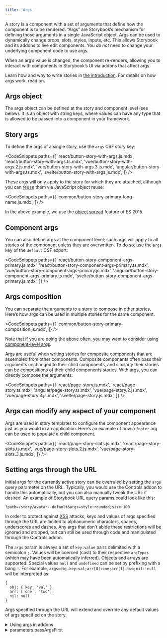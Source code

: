 ```yaml
---
title: 'Args'
---
```


A story is a component with a set of arguments that define how the component is to be rendered. “Args” are Storybook’s mechanism for defining those arguments in a single JavaScript object. Args can be used to dynamically change props, slots, styles, inputs, etc. This allows Storybook and its addons to live edit components. You _do not_ need to change your underlying component code to use args.

When an arg’s value is changed, the component re-renders, allowing you to interact with components in Storybook’s UI via addons that affect args.

Learn how and why to write stories in [the introduction](./introduction.md#using-args). For details on how args work, read on.

## Args object

The args object can be defined at the story and component level (see below). It is an object with string keys, where values can have any type that is allowed to be passed into a component in your framework.

## Story args

To define the args of a single story, use the `args` CSF story key:

<!-- prettier-ignore-start -->

<CodeSnippets
  paths={[
    'react/button-story-with-args.js.mdx',
    'react/button-story-with-args.ts.mdx',
    'vue/button-story-with-args.2.js.mdx',
    'vue/button-story-with-args.3.js.mdx',
    'angular/button-story-with-args.ts.mdx',
    'svelte/button-story-with-args.js.mdx',
  ]}
/>

<!-- prettier-ignore-end -->

These args will only apply to the story for which they are attached, although you can [reuse](../workflows/build-pages-with-storybook.md#args-composition-for-presentational-screens) them via JavaScript object reuse:

<!-- prettier-ignore-start -->

<CodeSnippets
  paths={[
    'common/button-story-primary-long-name.js.mdx',
  ]}
/>

<!-- prettier-ignore-end -->

In the above example, we use the [object spread](https://developer.mozilla.org/en-US/docs/Web/JavaScript/Reference/Operators/Spread_syntax) feature of ES 2015.

## Component args

You can also define args at the component level; such args will apply to all stories of the component unless they are overwritten. To do so, use the `args` key of the `default` CSF export:

<!-- prettier-ignore-start -->

<CodeSnippets
  paths={[
    'react/button-story-component-args-primary.js.mdx',
    'react/button-story-component-args-primary.ts.mdx',
    'vue/button-story-component-args-primary.js.mdx',
    'angular/button-story-component-args-primary.ts.mdx',
    'svelte/button-story-component-args-primary.js.mdx',
  ]}
/>

<!-- prettier-ignore-end -->

## Args composition

You can separate the arguments to a story to compose in other stories. Here’s how args can be used in multiple stories for the same component.

<!-- prettier-ignore-start -->

<CodeSnippets
  paths={[
    'common/button-story-primary-composition.js.mdx',
  ]}
/>

<!-- prettier-ignore-end -->

<div class="aside">

Note that if you are doing the above often, you may want to consider using [component-level args](#component-args).

</div>

Args are useful when writing stories for composite components that are assembled from other components. Composite components often pass their arguments unchanged to their child components, and similarly their stories can be compositions of their child components stories. With args, you can directly compose the arguments:

<!-- prettier-ignore-start -->

<CodeSnippets
  paths={[
    'react/page-story.js.mdx',
    'react/page-story.ts.mdx',
    'angular/page-story.ts.mdx',
    'vue/page-story.2.js.mdx',
    'vue/page-story.3.js.mdx',
    'svelte/page-story.js.mdx',
  ]}
/>

<!-- prettier-ignore-end -->

## Args can modify any aspect of your component

Args are used in story templates to configure the component appearance just as you would in an application. Here’s an example of how a `footer` arg can be used to populate a child component.

<!-- prettier-ignore-start -->

<CodeSnippets
  paths={[
    'react/page-story-slots.js.mdx',
    'react/page-story-slots.ts.mdx',
    'vue/page-story-slots.2.js.mdx',
    'vue/page-story-slots.3.js.mdx',
  ]}
/>

<!-- prettier-ignore-end -->

## Setting args through the URL

Initial args for the currently active story can be overruled by setting the `args` query parameter on the URL. Typically, you would use the Controls addon to handle this automatically, but you can also manually tweak the URL if desired. An example of Storybook URL query params could look like this:

```
?path=/story/avatar--default&args=style:rounded;size:100
```

In order to protect against [XSS](https://owasp.org/www-community/attacks/xss/) attacks, keys and values of args specified through the URL are limited to alphanumeric characters, spaces, underscores and dashes. Any args that don't abide these restrictions will be ignored and stripped, but can still be used through code and manipulated through the Controls addon.

The `args` param is always a set of `key:value` pairs delimited with a semicolon `;`. Values will be coerced (cast) to their respective `argTypes` (which may have been automatically inferred). Objects and arrays are supported. Special values `null` and `undefined` can be set by prefixing with a bang `!`. For example, `args=obj.key:val;arr[0]:one;arr[1]:two;nil:!null` will be interpreted as:

```
{
  obj: { key: 'val' },
  arr: ['one', 'two'],
  nil: null
}
```

Args specified through the URL will extend and override any default values of args specified on the story.

<details>
<summary>Using args in addons</summary>

If you are [writing an addon](../addons/writing-addons.md) that wants to read or update args, use the `useArgs` hook exported by `@storybook/api`:

<!-- prettier-ignore-start -->

<CodeSnippets
  paths={[
    'common/args-usage-with-addons.js.mdx'
  ]}
/>

<!-- prettier-ignore-end -->

</details>

<details>
<summary>parameters.passArgsFirst</summary>

In Storybook 6+, we pass the args as the first argument to the story function. The second argument is the “context” which contains things like the story parameters etc.

In Storybook 5 and before we passed the context as the first argument. If you’d like to revert to that functionality set the `parameters.passArgsFirst` parameter in [`.storybook/preview.js`](../configure/overview.md#configure-story-rendering):

<!-- prettier-ignore-start -->

<CodeSnippets
  paths={[
    'common/storybook-preview-parameters-old-format.js.mdx'
  ]}
/>

<!-- prettier-ignore-end -->

  <div class="aside">

Note that `args` is still available as a key on the context.

  </div>
</details>
